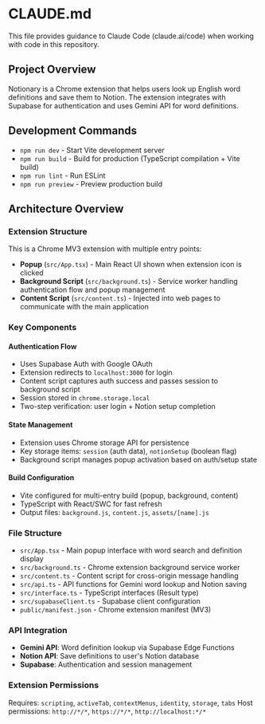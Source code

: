 # CLAUDE.md

This file provides guidance to Claude Code (claude.ai/code) when working with code in this repository.

## Project Overview

Notionary is a Chrome extension that helps users look up English word definitions and save them to Notion. The extension integrates with Supabase for authentication and uses Gemini API for word definitions.

## Development Commands

- `npm run dev` - Start Vite development server
- `npm run build` - Build for production (TypeScript compilation + Vite build)
- `npm run lint` - Run ESLint
- `npm run preview` - Preview production build

## Architecture Overview

### Extension Structure
This is a Chrome MV3 extension with multiple entry points:
- **Popup** (`src/App.tsx`) - Main React UI shown when extension icon is clicked
- **Background Script** (`src/background.ts`) - Service worker handling authentication flow and popup management
- **Content Script** (`src/content.ts`) - Injected into web pages to communicate with the main application

### Key Components

#### Authentication Flow
- Uses Supabase Auth with Google OAuth
- Extension redirects to `localhost:3000` for login
- Content script captures auth success and passes session to background script
- Session stored in `chrome.storage.local`
- Two-step verification: user login + Notion setup completion

#### State Management
- Extension uses Chrome storage API for persistence
- Key storage items: `session` (auth data), `notionSetup` (boolean flag)
- Background script manages popup activation based on auth/setup state

#### Build Configuration
- Vite configured for multi-entry build (popup, background, content)
- TypeScript with React/SWC for fast refresh
- Output files: `background.js`, `content.js`, `assets/[name].js`

### File Structure
- `src/App.tsx` - Main popup interface with word search and definition display
- `src/background.ts` - Chrome extension background service worker
- `src/content.ts` - Content script for cross-origin message handling  
- `src/api.ts` - API functions for Gemini word lookup and Notion saving
- `src/interface.ts` - TypeScript interfaces (Result type)
- `src/supabaseClient.ts` - Supabase client configuration
- `public/manifest.json` - Chrome extension manifest (MV3)

### API Integration
- **Gemini API**: Word definition lookup via Supabase Edge Functions
- **Notion API**: Save definitions to user's Notion database
- **Supabase**: Authentication and session management

### Extension Permissions
Requires: `scripting`, `activeTab`, `contextMenus`, `identity`, `storage`, `tabs`
Host permissions: `http://*/*`, `https://*/*`, `http://localhost:*/*`
